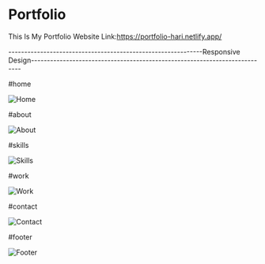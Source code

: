 # Portfolio
This Is My Portfolio Website
Link:https://portfolio-hari.netlify.app/





-------------------------------------------------------------Responsive Design---------------------------------------------------------------------------


#home

![Home](https://user-images.githubusercontent.com/96340194/177691703-9a86113f-b422-4feb-a520-d52101fdcca4.png)


#about



![About](https://user-images.githubusercontent.com/96340194/177691767-43a6b3c9-86b5-4924-a875-5418a7bba6c9.png)


#skills


![Skills](https://user-images.githubusercontent.com/96340194/177691830-0d91bd68-56ba-4753-aeb5-f61560aec810.png)

#work



![Work](https://user-images.githubusercontent.com/96340194/177691877-c414fee0-bf89-46a6-9251-060707ab6584.png)



#contact


![Contact](https://user-images.githubusercontent.com/96340194/177691901-c37f014e-6ad0-4c99-a616-fd7b334b2c45.png)


#footer

![Footer](https://user-images.githubusercontent.com/96340194/177692035-9eb096d5-0f3d-4447-abe1-0b28ed6e5f8a.png)
